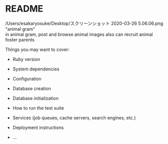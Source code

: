 # README
/Users/esakaryosuke/Desktop/スクリーンショット 2020-03-26 5.06.06.png
"animal gram"  
in animal gram, post and browse animal images 
also can recruit animal foster parents

Things you may want to cover:

* Ruby version

* System dependencies

* Configuration

* Database creation

* Database initialization

* How to run the test suite

* Services (job queues, cache servers, search engines, etc.)

* Deployment instructions

* ...
